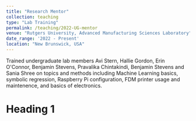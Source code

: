```yaml
---
title: "Research Mentor"
collection: teaching
type: "Lab Training"
permalink: /teaching/2022-UG-mentor
venue: "Rutgers University, Advanced Manufacturing Sciences Laboratory"
date_range: '2022 - Present'
location: "New Brunswick, USA"
---
```


Trained undergraduate lab members Avi Stern, Hallie Gordon, Erin O'Connor, Benjamin Stevens, Pravalika Chintakindi, Benjamin Stevens and Sania Shree on topics and methods including Machine Learning basics, symbolic regression, Raspberry Pi configuration, FDM printer usage and maintenence, and basics of electronics.

# Heading 1

